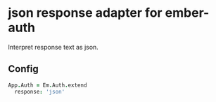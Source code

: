 # json response adapter for ember-auth

Interpret response text as json.

## Config

```coffeescript
App.Auth = Em.Auth.extend
  response: 'json'
```
